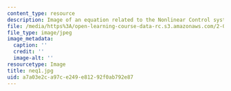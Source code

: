 ```yaml
---
content_type: resource
description: Image of an equation related to the Nonlinear Control system.
file: /media/https%3A/open-learning-course-data-rc.s3.amazonaws.com/2-003-modeling-dynamics-and-control-i-spring-2005/a7a03e2ca97ce249e81292f0ab792e87_neq1.jpg
file_type: image/jpeg
image_metadata:
  caption: ''
  credit: ''
  image-alt: ''
resourcetype: Image
title: neq1.jpg
uid: a7a03e2c-a97c-e249-e812-92f0ab792e87
---
```

